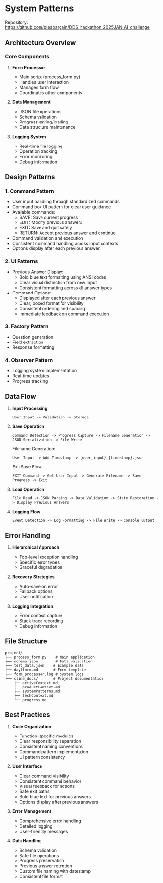 # System Patterns

Repository: https://github.com/pleabargain/DDS_hackathon_2025JAN_AI_challenge

## Architecture Overview

### Core Components
1. **Form Processor**
   - Main script (process_form.py)
   - Handles user interaction
   - Manages form flow
   - Coordinates other components

2. **Data Management**
   - JSON file operations
   - Schema validation
   - Progress saving/loading
   - Data structure maintenance

3. **Logging System**
   - Real-time file logging
   - Operation tracking
   - Error monitoring
   - Debug information

## Design Patterns

### 1. Command Pattern
- User input handling through standardized commands
- Command box UI pattern for clear user guidance
- Available commands:
  * SAVE: Save current progress
  * EDIT: Modify previous answers
  * EXIT: Save and quit safely
  * RETURN: Accept previous answer and continue
- Command validation and execution
- Consistent command handling across input contexts
- Options display after each previous answer

### 2. UI Patterns
- Previous Answer Display:
  * Bold blue text formatting using ANSI codes
  * Clear visual distinction from new input
  * Consistent formatting across all answer types
- Command Options:
  * Displayed after each previous answer
  * Clear, boxed format for visibility
  * Consistent ordering and spacing
  * Immediate feedback on command execution

### 3. Factory Pattern
- Question generation
- Field extraction
- Response formatting

### 4. Observer Pattern
- Logging system implementation
- Real-time updates
- Progress tracking

## Data Flow
1. **Input Processing**
   ```
   User Input -> Validation -> Storage
   ```

2. **Save Operation**
   ```
   Command Detection -> Progress Capture -> Filename Generation -> JSON Serialization -> File Write
   ```

   Filename Generation:
   ```
   User Input -> Add Timestamp -> {user_input}_{timestamp}.json
   ```

   Exit Save Flow:
   ```
   EXIT Command -> Get User Input -> Generate Filename -> Save Progress -> Exit
   ```

3. **Load Operation**
   ```
   File Read -> JSON Parsing -> Data Validation -> State Restoration -> Display Previous Answers
   ```

4. **Logging Flow**
   ```
   Event Detection -> Log Formatting -> File Write -> Console Output
   ```

## Error Handling
1. **Hierarchical Approach**
   - Top-level exception handling
   - Specific error types
   - Graceful degradation

2. **Recovery Strategies**
   - Auto-save on error
   - Fallback options
   - User notification

3. **Logging Integration**
   - Error context capture
   - Stack trace recording
   - Debug information

## File Structure
```
project/
├── process_form.py    # Main application
├── schema.json        # Data validation
├── test_data.json    # Example data
├── day1form.md       # Form template
├── form_processor.log # System logs
└── cline_docs/       # Project documentation
    ├── activeContext.md
    ├── productContext.md
    ├── systemPatterns.md
    ├── techContext.md
    └── progress.md
```

## Best Practices
1. **Code Organization**
   - Function-specific modules
   - Clear responsibility separation
   - Consistent naming conventions
   - Command pattern implementation
   - UI pattern consistency

2. **User Interface**
   - Clear command visibility
   - Consistent command behavior
   - Visual feedback for actions
   - Safe exit paths
   - Bold blue text for previous answers
   - Options display after previous answers

3. **Error Management**
   - Comprehensive error handling
   - Detailed logging
   - User-friendly messages

4. **Data Handling**
   - Schema validation
   - Safe file operations
   - Progress preservation
   - Previous answer retention
   - Custom file naming with datestamp
   - Consistent file format
